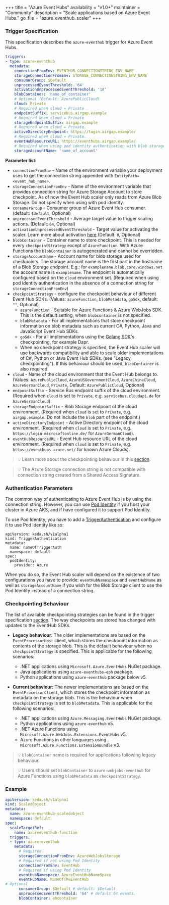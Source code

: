 +++
title = "Azure Event Hubs"
availability = "v1.0+"
maintainer = "Community"
description = "Scale applications based on Azure Event Hubs."
go_file = "azure_eventhub_scaler"
+++

### Trigger Specification

This specification describes the `azure-eventhub` trigger for Azure Event Hubs.

```yaml
triggers:
- type: azure-eventhub
  metadata:
    connectionFromEnv: EVENTHUB_CONNECTIONSTRING_ENV_NAME
    storageConnectionFromEnv: STORAGE_CONNECTIONSTRING_ENV_NAME
    consumerGroup: $Default
    unprocessedEventThreshold: '64'
    activationUnprocessedEventThreshold: '10'
    blobContainer: 'name_of_container'
    # Optional (Default: AzurePublicCloud)
    cloud: Private
    # Required when cloud = Private
    endpointSuffix: servicebus.airgap.example
    # Required when cloud = Private
    storageEndpointSuffix: airgap.example
    # Required when cloud = Private.
    activeDirectoryEndpoint: https://login.airgap.example/
    # Required when cloud = Private.
    eventHubResourceURL: https://eventhubs.airgap.example/
    # Required when using pod identity authentication with blob storage
    storageAccountName: 'name_of_account'
```

**Parameter list:**

- `connectionFromEnv` - Name of the environment variable your deployment uses to get the connection string appended with `EntityPath=<event_hub_name>`.
- `storageConnectionFromEnv` - Name of the environment variable that provides connection string for Azure Storage Account to store checkpoint. As of now the Event Hub scaler only reads from Azure Blob Storage. Do not specify when using with pod identity.
- `consumerGroup` - Consumer group of Azure Event Hub consumer. (default: `$default`, Optional)
- `unprocessedEventThreshold` - Average target value to trigger scaling actions. (Default: `64`, Optional)
- `activationUnprocessedEventThreshold` - Target value for activating the scaler. Learn more about activation [here](./../concepts/scaling-deployments.md#activating-and-scaling-thresholds).(Default: `0`, Optional)
- `blobContainer` - Container name to store checkpoint. This is needed for every `checkpointStrategy` except of `AzureFunction`. With Azure Functions the `blobContainer` is autogenerated and cannot be overridden.
- `storageAccountName` - Account name for blob storage used for checkpoints. The storage account name is the first part in the hostname of a Blob Storage endpoint. E.g.: for `examplename.blob.core.windows.net` the account name is `examplename`. The endpoint is automatically configured based on the `cloud` environment set. (Required when using pod identity authentication in the absence of a connection string for `storageConnectionFromEnv`)
- `checkpointStrategy` - configure the checkpoint behaviour of different Event Hub SDKs. (Values: `azureFunction`, `blobMetadata`, `goSdk`, default: `""`, Optional)
    - `azureFunction` - Suitable for Azure Functions & Azure WebJobs SDK. This is the default setting, when `blobcontainer` is not specified.
    - `blobMetadata` - For all implementations that store checkpoint information on blob metadata such as current C#, Python, Java and JavaScript Event Hub SDKs.
    - `goSdk` - For all implementations using the [Golang SDK](https://github.com/Azure/azure-event-hubs-go)'s checkpointing, for example Dapr.
    - When no checkpoint strategy is specified, the Event Hub scaler will use backwards compatibility and able to scale older implementations of C#, Python or Java Event Hub SDKs. (see "Legacy checkpointing"). If this behaviour should be used, `blobContainer` is also required.
- `cloud` - Name of the cloud environment that the Event Hub belongs to. (Values: `AzurePublicCloud`, `AzureUSGovernmentCloud`, `AzureChinaCloud`, `AzureGermanCloud`, `Private`, Default: `AzurePublicCloud`, Optional)
- `endpointSuffix` - Service Bus endpoint suffix of the cloud environment. (Required when `cloud` is set to `Private`, e.g. `servicebus.cloudapi.de` for `AzureGermanCloud`).
- `storageEndpointSuffix` - Blob Storage endpoint of the cloud environment. (Required when `cloud` is set to `Private`, e.g. `airgap.example`. Do not include the `blob` part of the endpoint.)
- `activeDirectoryEndpoint` - Active Directory endpoint of the cloud environment. (Required when `cloud` is set to `Private`, e.g. `https://login.microsoftonline.de/` for `AzureGermanCloud`).
- `eventHubResourceURL` - Event Hub resource URL of the cloud environment. (Required when `cloud` is set to `Private`, e.g. `https://eventhubs.azure.net/` for known Azure Clouds).

> 💡 Learn more about the checkpointing behaviour in this [section](#checkpointing-behaviour).

> 💡 The Azure Storage connection string is not compatible with connection string created from a Shared Access Signature.
### Authentication Parameters

The common way of authenticating to Azure Event Hub is by using the connection string. However, you can use [Pod Identity](https://azure.github.io/aad-pod-identity/docs/demo/standard_walkthrough/) if you host your cluster in Azure AKS, and if have configured it to support Pod Identity.

To use Pod Identity, you have to add a [TriggerAuthentication](https://keda.sh/docs/2.0/concepts/authentication/#re-use-credentials-and-delegate-auth-with-triggerauthentication) and configure it to use Pod Identity like so:

```
apiVersion: keda.sh/v1alpha1
kind: TriggerAuthentication
metadata:
  name: nameOfTriggerAuth
  namespace: default
spec:
  podIdentity:
    provider: Azure
```

When you do so, the Event Hub scaler will depend on the existence of two configurations you have to provide: `eventHubNamespace` and `eventHubName` as well as `storageAccountName` if you wish for the Blob Storage client to use the Pod Identity instead of a connection string. 

### Checkpointing Behaviour

The list of available checkpointing strategies can be found in the trigger specification [section](#trigger-specification). The way checkpoints are stored
has changed with updates to the EventHub SDKs.

* **Legacy behaviour:** The older implementations are based on the `EventProcessorHost` client, which stores the checkpoint information as contents of
the storage blob. This is the default behaviour when no `checkpointStrategy` is specified.
This is applicable for the following scenarios:
  - .NET applications using `Microsoft.Azure.EventHubs` NuGet package.
  - Java applications using `azure-eventhubs-eph` package.
  - Python applications using `azure-eventhub` package below v5.

* **Current behaviour:** The newer implementations are based on the `EventProcessorClient`, which stores the checkpoint information as metadata on
the storage blob. This is the behaviour when `checkpointStrategy` is set to `blobMetadata`.
This is applicable for the following scenarios:
  - .NET applications using `Azure.Messaging.EventHubs` NuGet package.
  - Python applications using `azure-eventhub` v5.
  - .NET Azure Functions using `Microsoft.Azure.WebJobs.Extensions.EventHubs` v5.
  - Azure Functions in other languages using `Microsoft.Azure.Functions.ExtensionBundle` v3.

> 💡 `blobContainer` name is required for applications following legacy behaviour.

> 💡 Users should set `blobContainer` to `azure-webjobs-eventhub` for Azure Functions using `blobMetadata` as `checkpointStrategy`.

### Example

```yaml
apiVersion: keda.sh/v1alpha1
kind: ScaledObject
metadata:
  name: azure-eventhub-scaledobject
  namespace: default
spec:
  scaleTargetRef:
    name: azureeventhub-function
  triggers:
  - type: azure-eventhub
    metadata:
      # Required
      storageConnectionFromEnv: AzureWebJobsStorage
      # Required if not using Pod Identity
      connectionFromEnv: EventHub
      # Required if using Pod Identity
      eventHubNamespace: AzureEventHubNameSpace
      eventHubName: NameOfTheEventHub
# Optional
      consumerGroup: $Default # default: $Default
      unprocessedEventThreshold: '64' # default 64 events.
      blobContainer: ehcontainer
```
